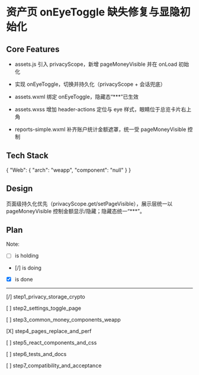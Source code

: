 # 资产页 onEyeToggle 缺失修复与显隐初始化

## Core Features

- assets.js 引入 privacyScope，新增 pageMoneyVisible 并在 onLoad 初始化

- 实现 onEyeToggle，切换并持久化（privacyScope + 会话兜底）

- assets.wxml 绑定 onEyeToggle，隐藏态“***”已生效

- assets.wxss 增加 header-actions 定位与 eye 样式，眼睛位于总览卡片右上角

- reports-simple.wxml 补齐账户统计金额遮罩，统一受 pageMoneyVisible 控制

## Tech Stack

{
  "Web": {
    "arch": "weapp",
    "component": "null"
  }
}

## Design

页面级持久化优先（privacyScope.get/setPageVisible），展示层统一以 pageMoneyVisible 控制金额显示/隐藏；隐藏态统一“***”。

## Plan

Note: 

- [ ] is holding
- [/] is doing
- [X] is done

---

[/] step1_privacy_storage_crypto

[ ] step2_settings_toggle_page

[ ] step3_common_money_components_weapp

[X] step4_pages_replace_and_perf

[ ] step5_react_components_and_css

[ ] step6_tests_and_docs

[ ] step7_compatibility_and_acceptance
